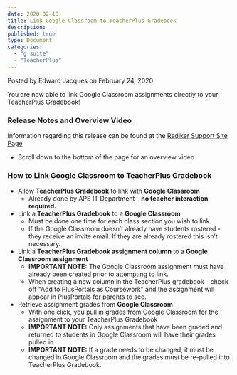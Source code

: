 ```yaml
---
date: 2020-02-18
title: Link Google Classroom to TeacherPlus Gradebook
description:
published: true
type: Document
categories:
  - "g suite"
  - "TeacherPlus"
---
```


Posted by Edward Jacques on February 24, 2020

You are now able to link Google Classroom assignments directly to your TeacherPlus Gradebook!

### Release Notes and Overview Video

Information regarding this release can be found at the [Rediker Support Site Page](https://support.rediker.com/support/solutions/articles/14000107777-html5-teacherplus-release-december-27-2019?wvideo=s0lmop0w73)
- Scroll down to the bottom of the page for an overview video

### How to Link Google Classroom to TeacherPlus Gradebook

- Allow **TeacherPlus Gradebook** to link with **Google Classroom**
  - Already done by APS IT Department - **no teacher interaction required.**
- Link a **TeacherPlus Gradebook** to a **Google Classroom**
  - Must be done one time for each class section you wish to link.
  - If the Google Classroom doesn’t already have students rostered - they receive an invite email.  If they are already rostered this isn’t necessary.
- Link a **TeacherPlus Gradebook assignment column** to a **Google Classroom assignment**
  - **IMPORTANT NOTE:** The Google Classroom assignment must have already been created prior to attempting to link.
  - When creating a new column in the TeacherPlus gradebook - check off “Add to PlusPortals as Coursework” and the assignment will appear in PlusPortals for parents to see.
- Retrieve assignment grades from **Google Classroom**
  - With one click, you pull in grades from Google Classroom for the assignment to your TeacherPlus Gradebook
  - **IMPORTANT NOTE:** Only assignments that have been graded and returned to students in Google Classroom will have their grades pulled in.
  - **IMPORTANT NOTE:** If a grade needs to be changed, it must be changed in Google Classroom and the grades must be re-pulled into TeacherPlus Gradebook.
